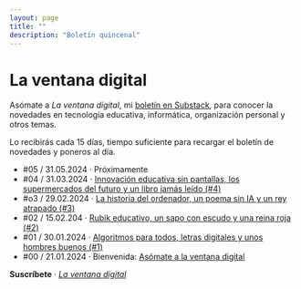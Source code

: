 ```yaml
---
layout: page
title: ""
description: "Boletín quincenal"
---
```


# La ventana digital

Asómate a *La ventana digital*, mi [boletín en Substack](https://ebenimeli.substack.com/), para conocer la novedades en tecnología educativa, informática, organización personal y otros temas.

Lo recibirás cada 15 días, tiempo suficiente para recargar el boletín de novedades y poneros al día.

* #05 / 31.05.2024 · Próximamente
* #04 / 31.03.2024 · [Innovación educativa sin pantallas, los supermercados del futuro y un libro jamás leído (#4)](https://ebenimeli.substack.com/p/innovacion-educativa-sin-pantallas)
* #o3 / 29.02.2024 · [La historia del ordenador, un poema sin IA y un rey atrapado (#3)](https://ebenimeli.substack.com/p/la-historia-del-ordenador-un-poema)
* #02 / 15.02.204 · [Rubik educativo, un sapo con escudo y una reina roja (#2)](https://ebenimeli.substack.com/p/rubik-educativo-un-sapo-con-escudo)
* #01 / 30.01.2024 · [Algoritmos para todos, letras digitales y unos hombres buenos (#1)](https://ebenimeli.substack.com/p/algoritmos-para-todos-letras-digitales) 
* #00 / 21.01.2024 · Bienvenida: [Asómate a la ventana digital](https://ebenimeli.substack.com/p/asomate-a-la-ventana-digital)

**Suscríbete** · [*La ventana digital*](https://ebenimeli.substack.com/)
